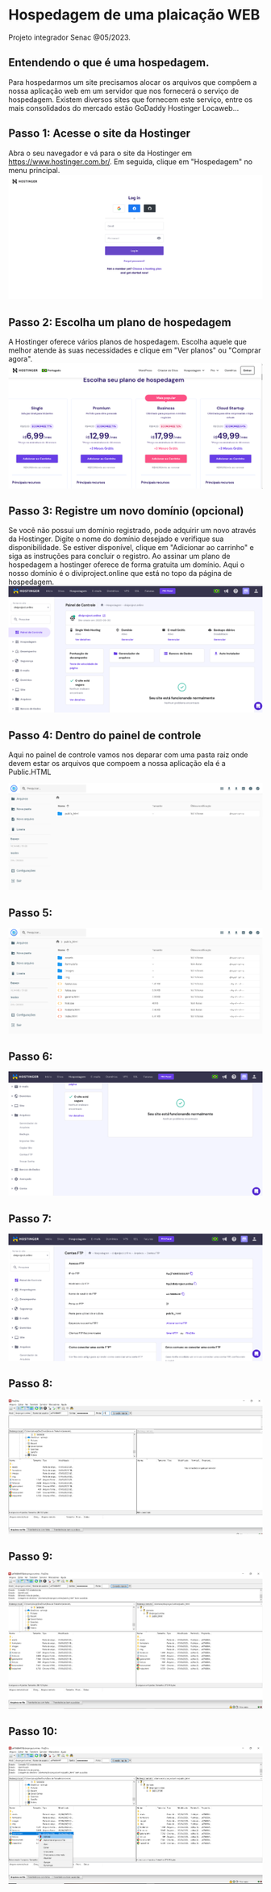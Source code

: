 # Hospedagem de uma plaicação WEB
Projeto integrador Senac @05/2023.

## Entendendo o que é uma hospedagem.
Para hospedarmos um site precisamos alocar os arquivos que compôem a nossa aplicação web em um 
servidor que nos fornecerá o serviço de hospedagem. Existem diversos sites que fornecem este serviço, entre os mais consolidados do mercado estão GoDaddy Hostinger Locaweb...

## Passo 1: Acesse o site da Hostinger
Abra o seu navegador e vá para o site da Hostinger em https://www.hostinger.com.br/. Em seguida, clique em "Hospedagem" no menu principal.
<img src="img/01.png">

## Passo 2: Escolha um plano de hospedagem
A Hostinger oferece vários planos de hospedagem. Escolha aquele que melhor atende às suas necessidades e clique em "Ver planos" ou "Comprar agora". 
<img src="img/02.png">

## Passo 3: Registre um novo domínio (opcional)
Se você não possui um domínio registrado, pode adquirir um novo através da Hostinger. Digite o nome do domínio desejado e verifique sua disponibilidade. Se estiver disponível, clique em "Adicionar ao carrinho" e siga as instruções para concluir o registro. Ao assinar um plano de hospedagem a hostinger oferece de forma gratuita um domínio. Aqui o nosso domínio é o diviproject.online que está no topo da página de hospedagem.
<img src="img/Screenshot_3.png">

## Passo 4: Dentro do painel de controle
Aqui no painel de controle vamos nos deparar com uma pasta raiz onde devem estar os arquivos que compoem a nossa aplicação ela é a Public.HTML

<img src="img/Screenshot_4.png">

## Passo 5:

<img src="img/Screenshot_5.png">

## Passo 6: 

<img src="img/Screenshot_6.png">

## Passo 7: 

<img src="img/Screenshot_7.png">

## Passo 8:

<img src="img/Screenshot_8.png">

## Passo 9:

<img src="img/Screenshot_9.png">

## Passo 10:

<img src="img/Screenshot_10.png">



